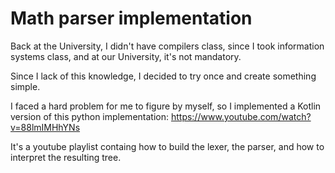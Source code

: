 # Math parser implementation

Back at the University, I didn't have compilers class, since I took information systems class, and at our University, it's not mandatory.

Since I lack of this knowledge, I decided to try once and create something simple.

I faced a hard problem for me to figure by myself, so I implemented a Kotlin version of this python implementation: https://www.youtube.com/watch?v=88lmIMHhYNs

It's a youtube playlist containg how to build the lexer, the parser, and how to interpret the resulting tree.
